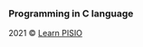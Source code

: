 ### Programming in C language

2021 © [Learn PISIO](https://learn-pisio.eu5.org/ "Knowledge Against Poverty!!! 😉")
